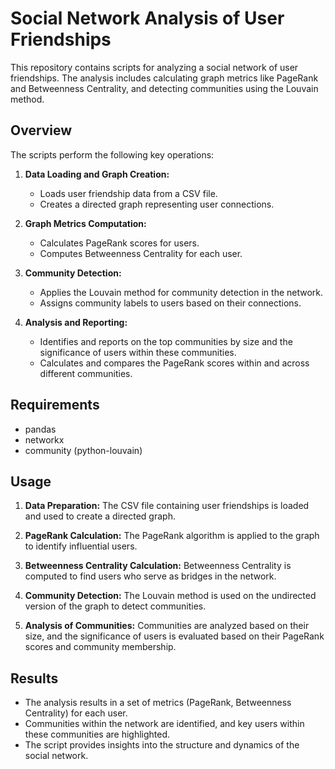 # Social Network Analysis of User Friendships

This repository contains scripts for analyzing a social network of user friendships. The analysis includes calculating graph metrics like PageRank and Betweenness Centrality, and detecting communities using the Louvain method.

## Overview

The scripts perform the following key operations:

1. **Data Loading and Graph Creation:**
    - Loads user friendship data from a CSV file.
    - Creates a directed graph representing user connections.

2. **Graph Metrics Computation:**
    - Calculates PageRank scores for users.
    - Computes Betweenness Centrality for each user.

3. **Community Detection:**
    - Applies the Louvain method for community detection in the network.
    - Assigns community labels to users based on their connections.

4. **Analysis and Reporting:**
    - Identifies and reports on the top communities by size and the significance of users within these communities.
    - Calculates and compares the PageRank scores within and across different communities.

## Requirements

- pandas
- networkx
- community (python-louvain)

## Usage

1. **Data Preparation:** The CSV file containing user friendships is loaded and used to create a directed graph.

2. **PageRank Calculation:** The PageRank algorithm is applied to the graph to identify influential users.

3. **Betweenness Centrality Calculation:** Betweenness Centrality is computed to find users who serve as bridges in the network.

4. **Community Detection:** The Louvain method is used on the undirected version of the graph to detect communities.

5. **Analysis of Communities:** Communities are analyzed based on their size, and the significance of users is evaluated based on their PageRank scores and community membership.

## Results

- The analysis results in a set of metrics (PageRank, Betweenness Centrality) for each user.
- Communities within the network are identified, and key users within these communities are highlighted.
- The script provides insights into the structure and dynamics of the social network.
